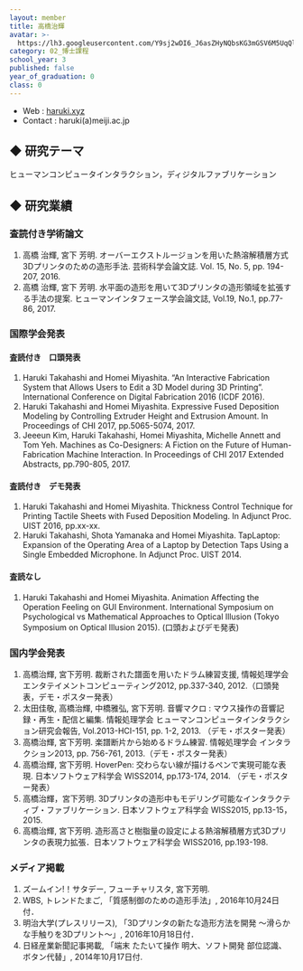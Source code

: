 ```yaml
---
layout: member
title: 高橋治輝
avatar: >-
  https://lh3.googleusercontent.com/Y9sj2wDI6_J6asZHyNQbsKG3mGSV6M5UqQl8K_Me-b2PZlhKaaIx4mLmp1xXZyetCGUrC75O1nnLus59Qnrp0FDoCZpszrdIWSnJg9yZ14iccDN12zo14NTWNCicDyueW0qnhqrS8L4FX9KcGZb0XScU99BQZv_Q-cjf0JvVddxs3hKrbVdsYzaT9DBYDXzYnZSIpf3S-sSjDKZtL6GAOenwPMcSycFJ4P_BZnkAKLuRxPebhTocOELOv7ey_J3YCBrTaBR9tTkwE2N897XrXNA-knEWbwNt06RQwkSZCt874y48nJSRMKPqHA6hMWckpHTl9c1ESAxSzje8M8yxI-sqx_BGTcdw3Dlr-_5WP-h9jSDJ6ov0QaBJGgMpHCer7BaOWjnsUdYuJ56QXC8rKXAThB_jyHIgQXRnqtmTcXs77Zzw14l7Mbab-0fvKZjXr9MPEvhwczPFalppgE4L_XFP3E_ER4LWBtudfXfE9HmwpvHmvYBt8Zlf1ih1bUkIK-j_xOruRgaHxEEC-z52OONIjrhTt99RdFNtXAsjpn6NU2rpY_-AXNPtzcwCaW01mK3Hk7LNeElqUN42-EDByA5K15_SeYAKw0fC6FcRUAkoYKn_N6Hlgg=s300
category: 02_博士課程
school_year: 3
published: false
year_of_graduation: 0
class: 0
---
```


- Web : [haruki.xyz](http://haruki.xyz/)
- Contact : haruki(a)meiji.ac.jp

## ◆ 研究テーマ
ヒューマンコンピュータインタラクション，ディジタルファブリケーション

## ◆ 研究業績

### 査読付き学術論文

1. 高橋 治輝, 宮下 芳明. オーバーエクストルージョンを用いた熱溶解積層方式3Dプリンタのための造形手法. 芸術科学会論文誌. Vol. 15, No. 5, pp. 194-207, 2016.
2. 高橋 治輝, 宮下 芳明. 水平面の造形を用いて3Dプリンタの造形領域を拡張する手法の提案. ヒューマンインタフェース学会論文誌, Vol.19, No.1, pp.77-86, 2017.

### 国際学会発表

#### 査読付き　口頭発表

1. Haruki Takahashi and Homei Miyashita. “An Interactive Fabrication System that Allows Users to Edit a 3D Model during 3D Printing”. International Conference on Digital Fabrication 2016 (ICDF 2016).
2. Haruki Takahashi and Homei Miyashita. Expressive Fused Deposition Modeling by Controlling Extruder Height and Extrusion Amount. In Proceedings of CHI 2017, pp.5065-5074, 2017.
3. Jeeeun Kim, Haruki Takahashi, Homei Miyashita, Michelle Annett and Tom Yeh. Machines as Co-Designers: A Fiction on the Future of Human-Fabrication Machine Interaction. In Proceedings of CHI 2017 Extended Abstracts, pp.790-805, 2017.

#### 査読付き　デモ発表

1. Haruki Takahashi and Homei Miyashita. Thickness Control Technique for Printing Tactile Sheets with Fused Deposition Modeling. In Adjunct Proc. UIST 2016, pp.xx-xx.
2. Haruki Takahashi, Shota Yamanaka and Homei Miyashita. TapLaptop: Expansion of the Operating Area of a Laptop by Detection Taps Using a Single Embedded Microphone. In Adjunct Proc. UIST 2014.

#### 査読なし

1. Haruki Takahashi and Homei Miyashita. Animation Affecting the Operation Feeling on GUI Environment. International Symposium on Psychological vs Mathematical Approaches to Optical Illusion (Tokyo Symposium on Optical Illusion 2015). (口頭およびデモ発表)

### 国内学会発表

1. 高橋治輝, 宮下芳明. 裁断された譜面を用いたドラム練習支援, 情報処理学会 エンタテイメントコンピューティング2012, pp.337-340, 2012.（口頭発表，デモ・ポスター発表）
2. 太田佳敬, 高橋治輝, 中橋雅弘, 宮下芳明. 音響マクロ : マウス操作の音響記録・再生・配信と編集. 情報処理学会 ヒューマンコンピュータインタラクション研究会報告, Vol.2013-HCI-151, pp. 1-2, 2013. （デモ・ポスター発表）
3. 高橋治輝, 宮下芳明. 楽譜断片から始めるドラム練習. 情報処理学会 インタラクション2013, pp. 756-761, 2013.（デモ・ポスター発表）
4. 高橋治輝, 宮下芳明. HoverPen: 交わらない線が描けるペンで実現可能な表現. 日本ソフトウェア科学会 WISS2014, pp.173-174, 2014. （デモ・ポスター発表）
5. 高橋治輝，宮下芳明. 3Dプリンタの造形中もモデリング可能なインタラクティブ・ファブリケーション. 日本ソフトウェア科学会 WISS2015, pp.13-15，2015.
6. 高橋治輝, 宮下芳明. 造形高さと樹脂量の設定による熱溶解積層方式3Dプリンタの表現力拡張．日本ソフトウェア科学会 WISS2016, pp.193-198.

### メディア掲載

1. ズームイン!！サタデー, フューチャリスタ, 宮下芳明. 
2. WBS, トレンドたまご, 「質感制御のための造形手法」, 2016年10月24日付．
3. 明治大学(プレスリリース), 「3Dプリンタの新たな造形方法を開発 ～滑らかな手触りを3Dプリント～」, 2016年10月18日付．
4. 日経産業新聞記事掲載, 「端末 たたいて操作 明大、ソフト開発 部位認識、ボタン代替」, 2014年10月17日付.